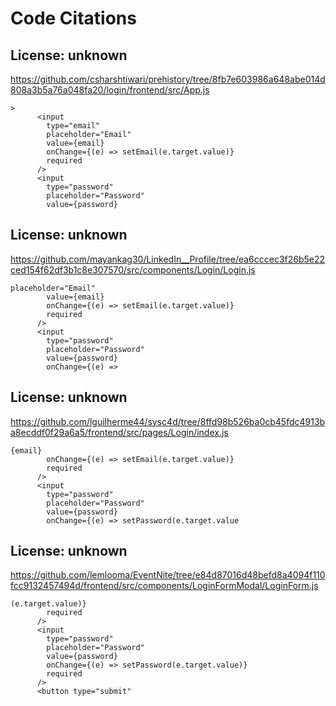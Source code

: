 # Code Citations

## License: unknown
https://github.com/csharshtiwari/prehistory/tree/8fb7e603986a648abe014d808a3b5a76a048fa20/login/frontend/src/App.js

```
>
      <input
        type="email"
        placeholder="Email"
        value={email}
        onChange={(e) => setEmail(e.target.value)}
        required
      />
      <input
        type="password"
        placeholder="Password"
        value={password}
```


## License: unknown
https://github.com/mayankag30/LinkedIn__Profile/tree/ea6cccec3f26b5e22ced154f62df3b1c8e307570/src/components/Login/Login.js

```
placeholder="Email"
        value={email}
        onChange={(e) => setEmail(e.target.value)}
        required
      />
      <input
        type="password"
        placeholder="Password"
        value={password}
        onChange={(e) =>
```


## License: unknown
https://github.com/lguilherme44/sysc4d/tree/8ffd98b526ba0cb45fdc4913ba8ecddf0f29a6a5/frontend/src/pages/Login/index.js

```
{email}
        onChange={(e) => setEmail(e.target.value)}
        required
      />
      <input
        type="password"
        placeholder="Password"
        value={password}
        onChange={(e) => setPassword(e.target.value
```


## License: unknown
https://github.com/lemlooma/EventNite/tree/e84d87016d48befd8a4094f110fcc9132457494d/frontend/src/components/LoginFormModal/LoginForm.js

```
(e.target.value)}
        required
      />
      <input
        type="password"
        placeholder="Password"
        value={password}
        onChange={(e) => setPassword(e.target.value)}
        required
      />
      <button type="submit"
```

